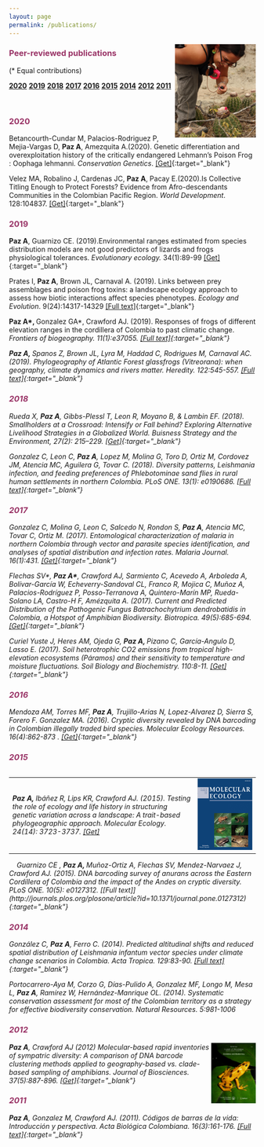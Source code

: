 ```yaml
---
layout: page
permalink: /publications/
---
```

<img style="float: right;" src="/images/melocactus.png" height="190">

<h3><strong><span style="color: #993366;"> Peer-reviewed publications</span></strong></h3> 
(* Equal contributions) 
&nbsp; 
  
  
**<a href="#2020">2020</a>**
**<a href="#2019">2019</a>**
**<a href="#2018">2018</a>**
**<a href="#2017">2017</a>**
**<a href="#2016">2016</a>**
**<a href="#2015">2015</a>**
**<a href="#2014">2014</a>**
**<a href="#2012">2012</a>**
**<a href="#2011">2011</a>**<br>  

&nbsp; &nbsp;
 

<a name="2020"></a>
<h3><strong><span style="color: #993366;">2020 </span></strong></h3>

Betancourth-Cundar M, Palacios-Rodriguez P, Mejia-Vargas D, <strong>Paz A</strong>, Amezquita A.(2020). Genetic differentiation and overexploitation history of the critically endangered Lehmann’s Poison Frog : Oophaga lehmanni. <i>Conservation Genetics</i>. [[Get]](https://link.springer.com/article/10.1007%2Fs10592-020-01262-w){:target="_blank"}

<span lang="ES">Velez MA, Robalino J, Cardenas JC, <strong>Paz A</strong>, Pacay E.(2020).</span>Is Collective Titling Enough to Protect Forests? Evidence from Afro-descendants Communities in the Colombian Pacific Region. <i>World Development</i>. 128:104837. [[Get]](https://www.sciencedirect.com/science/article/pii/S0305750X19304863?dgcid=coauthor&amp;fbclid=IwAR3_2VE5mpYfSoeiTJwEysEGrzOSHdIL15MFwEvnfvGEhJuJ3Z-q7xnt8Yo){:target="_blank"}

<a name="2019"></a>
<h3><strong><span style="color: #993366;">2019</span></strong></h3>

<b>Paz A</b>, <b></b>Guarnizo CE. (2019).<b></b>Environmental ranges estimated from species distribution models are not good predictors of lizards and frogs physiological tolerances. <i>Evolutionary ecology. </i>34(1):89-99 [[Get]](https://link.springer.com/article/10.1007/s10682-019-10022-3){:target="_blank"}

Prates I, <strong>Paz A</strong>, Brown JL, Carnaval A. (2019). Links between prey assemblages and poison frog toxins: a landscape ecology approach to assess how biotic interactions affect species phenotypes. <em>Ecology and Evolution</em>. 9(24):14317-14329 [[Full text]](https://onlinelibrary.wiley.com/doi/full/10.1002/ece3.5867?utm_campaign=Feed%3A+EcologyAndEvolution+%28Ecology+and+Evolution%29&amp;af=R&amp;utm_medium=feed&amp;utm_content=FeedBurner&amp;utm_source=feedburner){:target="_blank"}

<b><span lang="ES">Paz A*, </span></b><span lang="ES">Gonzalez GA*, Crawford AJ. </span>(2019). Responses of frogs of different elevation ranges in the cordillera of Colombia to past climatic change. <i> Frontiers of biogeography. 11(1):e37055. [[Full text]](https://escholarship.org/uc/item/32g8q7x3){:target="_blank"}

<strong>Paz A, </strong>Spanos Z, Brown JL, Lyra M, Haddad C, Rodrigues M, Carnaval AC. (2019). Phylogeography of Atlantic Forest glassfrogs (<em>Vitreorana</em>): when geography, climate dynamics and rivers matter. <em>Heredity. 122:545-557.</em> [[Full text]](https://rdcu.be/9Y1T){:target="_blank"}

<a name="2018"></a>
<h3><strong><span style="color: #993366;">2018</span></strong></h3>

Rueda X, <strong>Paz A</strong>, Gibbs-Plessl T, Leon R, Moyano B, &amp; Lambin EF. (2018). Smallholders at a Crossroad: Intensify or Fall behind? Exploring Alternative Livelihood Strategies in a Globalized World. <i>Buisness Strategy and the Environment</i>, 27(2): 215–229. [[Get]](http://onlinelibrary.wiley.com/doi/10.1002/bse.2011/full){:target="_blank"}

Gonzalez C, Leon C, <strong>Paz A</strong>, Lopez M, Molina G, Toro D, Ortiz M, Cordovez JM, Atencia MC, Aguilera G, Tovar C. (2018). Diversity patterns, <em>Leishmania</em> infection, and feeding preferences of Phlebotominae sand flies in rural human settlements in northern Colombia. <em>PLoS ONE. </em>13(1): e0190686. [[Full text]](http://journals.plos.org/plosone/article?id=10.1371/journal.pone.0190686){:target="_blank"}

<a name="2017"></a>
<h3><strong><span style="color: #993366;">2017 </span></strong></h3>

Gonzalez C, Molina G, Leon C, Salcedo N, Rondon S, <strong>Paz A</strong>, Atencia MC, Tovar C, Ortiz M. (2017). Entomological characterization of malaria in northern Colombia through vector and parasite species identification, and analyses of spatial distribution and infection rates. <em>Malaria Journal.</em> 16(1):431. [[Get]](http://rdcu.be/xNyf){:target="_blank"}

Flechas SV*, <strong>Paz A*</strong>, Crawford AJ, Sarmiento C, Acevedo A, Arboleda A, Bolívar-García W, Echeverry-Sandoval CL, Franco R, Mojica C, Muñoz A, Palacios-Rodríguez P, Posso-Terranova A, Quintero-Marín MP, Rueda-Solano LA, Castro-H F, Amézquita A. (2017). Current and Predicted Distribution of the Pathogenic Fungus Batrachochytrium dendrobatidis in Colombia, a Hotspot of Amphibian Biodiversity. <em>Biotropica. 49(5):685-694. </em> [[Get]](http://onlinelibrary.wiley.com/doi/10.1111/btp.12457/full){:target="_blank"}

Curiel Yuste J, Heres AM, Ojeda G, <strong>Paz A, </strong>Pizano C, García-Angulo D, Lasso E. (2017). Soil heterotrophic CO2 emissions from tropical high-elevation ecosystems (Páramos) and their sensitivity to temperature and moisture fluctuations. <em>Soil Biology and Biochemistry. </em>110:8-11. [[Get]](http://www.sciencedirect.com/science/article/pii/S0038071716303455){:target="_blank"}

<a name="2016"></a>
<h3><strong><span style="color: #993366;">2016</span></strong></h3>

Mendoza AM, Torres MF, <strong>Paz A</strong>, Trujillo-Arias N, Lopez-Alvarez D, Sierra S, Forero F. Gonzalez MA. (2016). Cryptic diversity revealed by DNA barcoding in Colombian illegally traded bird species. <em>Molecular Ecology Resources. 16(4):862-873 .</em> [[Get]](http://onlinelibrary.wiley.com/doi/10.1111/1755-0998.12515/abstract){:target="_blank"}

<a name="2015"></a>
<h3><strong><span style="color: #993366;">2015</span></strong></h3>  
<table align="left">
  <tr><td style="width:75%;height:100%;vertical-align: middle;"><strong>Paz A, </strong>Ibáñez R, Lips KR, Crawford AJ. (2015). Testing the role of ecology and life history in structuring genetic variation across a landscape: A trait-based phylogeographic approach. <em>Molecular Ecology.  </em>  24(14): 3723-3737. <a href="http://onlinelibrary.wiley.com/doi/10.1111/mec.13275/abstract" target="_blank">[Get]</a></td><td style="height:100%;vertical-align: middle;"><img src="/images/molecol_cover.png" alt="cover"/></td></tr>
</table>
<br>  
&nbsp; &nbsp;  
Guarnizo CE , <strong>Paz A, </strong>Muñoz-Ortiz A, Flechas SV, Mendez-Narvaez J, Crawford AJ. (2015). DNA barcoding survey of anurans across the Eastern Cordillera of Colombia and the impact of the Andes on cryptic diversity. <em>PLoS ONE. </em>10(5): e0127312. [[Full text]](http://journals.plos.org/plosone/article?id=10.1371/journal.pone.0127312){:target="_blank"}

<a name="2014"></a>
<h3><strong><span style="color: #993366;">2014</span></strong></h3>

González C, <strong>Paz A</strong>, Ferro C. (2014). Predicted altitudinal shifts and reduced spatial distribution of <em>Leishmania infantum </em>vector species under climate change scenarios in Colombia. <em>Acta Tropica</em>. 129:83-90. [[Full text]](http://www.sciencedirect.com/science/article/pii/S0001706X13002192){:target="_blank"}

Portocarrero-Aya M, Corzo G, Días-Pulido A, Gonzalez MF, Longo M, Mesa L, <strong>Paz A</strong>, Ramírez W, Hernández-Manrique OL. (2014). Systematic conservation assessment for most of the Colombian territory as a strategy for effective biodiversity conservation. <em>Natural Resources</em>. 5:981-1006

<a name="2012"></a>
<h3><strong><span style="color: #993366;">2012</span></strong></h3>

<strong><img  style="float: right;" src="/images/Jbio_cover.jpg" alt="cover" width="91" height="123" />Paz A</strong>, Crawford AJ (2012) Molecular-based rapid inventories of sympatric diversity: A comparison of DNA barcode clustering methods applied to geography-based vs. clade-based sampling of amphibians<em>.</em> <em>Journal of Biosciences</em>. 37(5):887-896. [[Get]](http://link.springer.com/article/10.1007%2Fs12038-012-9255-x){:target="_blank"}

<a name="2011"></a>
<h3><strong><span style="color: #993366;">2011</span></strong></h3>

<strong>Paz A</strong>, Gonzalez M, Crawford AJ. (2011). Códigos de barras de la vida: Introducción y perspectiva. <em>Acta Biológica Colombiana</em>. 16(3):161-176. [[Full text]](http://revistas.unal.edu.co/index.php/actabiol/article/view/19782/28016){:target="_blank"}
